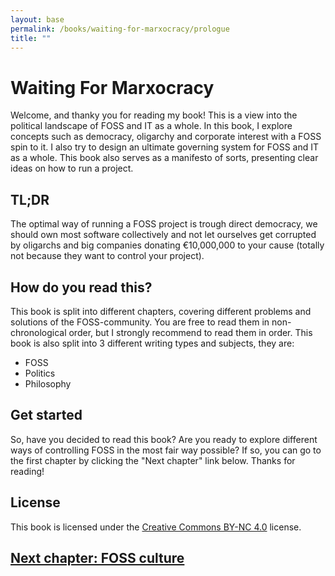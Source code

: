 ```yaml
---
layout: base
permalink: /books/waiting-for-marxocracy/prologue
title: ""
---
```


# Waiting For Marxocracy
Welcome, and thanky you for reading my book! This is a view into the political
landscape of FOSS and IT as a whole. In this book, I explore concepts such as
democracy, oligarchy and corporate interest with a FOSS spin to it. I also try
to design an ultimate governing system for FOSS and IT as a whole. This book
also serves as a manifesto of sorts, presenting clear ideas on how to run a
project.

## TL;DR
The optimal way of running a FOSS project is trough direct democracy, we should
own most software collectively and not let ourselves get corrupted by oligarchs and
big companies donating €10,000,000 to your cause (totally not because they want
to control your project).

## How do you read this?
This book is split into different chapters, covering different problems and
solutions of the FOSS-community. You are free to read them in non-chronological
order, but I strongly recommend to read them in order. This book is also split
into 3 different writing types and subjects, they are:
- FOSS
- Politics
- Philosophy

## Get started
So, have you decided to read this book? Are you ready to explore different
ways of controlling FOSS in the most fair way possible? If so, you can go to
the first chapter by clicking the "Next chapter" link below. Thanks for reading!

## License
This book is licensed under the [Creative Commons BY-NC 4.0](https://creativecommons.org/licenses/by-nc/4.0/)
license.

## [Next chapter: FOSS culture](/books/waiting-for-marxocracy/foss-culture)

